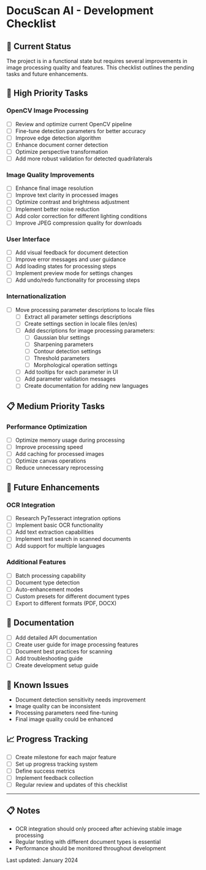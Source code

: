 # DocuScan AI - Development Checklist

## 🔄 Current Status
The project is in a functional state but requires several improvements in image processing quality and features. This checklist outlines the pending tasks and future enhancements.

## 🎯 High Priority Tasks

### OpenCV Image Processing
- [ ] Review and optimize current OpenCV pipeline
- [ ] Fine-tune detection parameters for better accuracy
- [ ] Improve edge detection algorithm
- [ ] Enhance document corner detection
- [ ] Optimize perspective transformation
- [ ] Add more robust validation for detected quadrilaterals

### Image Quality Improvements
- [ ] Enhance final image resolution
- [ ] Improve text clarity in processed images
- [ ] Optimize contrast and brightness adjustment
- [ ] Implement better noise reduction
- [ ] Add color correction for different lighting conditions
- [ ] Improve JPEG compression quality for downloads

### User Interface
- [ ] Add visual feedback for document detection
- [ ] Improve error messages and user guidance
- [ ] Add loading states for processing steps
- [ ] Implement preview mode for settings changes
- [ ] Add undo/redo functionality for processing steps

### Internationalization
- [ ] Move processing parameter descriptions to locale files
  - [ ] Extract all parameter settings descriptions
  - [ ] Create settings section in locale files (en/es)
  - [ ] Add descriptions for image processing parameters:
    - [ ] Gaussian blur settings
    - [ ] Sharpening parameters
    - [ ] Contour detection settings
    - [ ] Threshold parameters
    - [ ] Morphological operation settings
  - [ ] Add tooltips for each parameter in UI
  - [ ] Add parameter validation messages
  - [ ] Create documentation for adding new languages

## 📋 Medium Priority Tasks

### Performance Optimization
- [ ] Optimize memory usage during processing
- [ ] Improve processing speed
- [ ] Add caching for processed images
- [ ] Optimize canvas operations
- [ ] Reduce unnecessary reprocessing

<!-- ### OCR Integration
### Testing & Validation
- [ ] Add unit tests for image processing functions
- [ ] Implement end-to-end testing
- [ ] Create test suite for different document types
- [ ] Add performance benchmarks
- [ ] Test on different devices and browsers -->

## 🚀 Future Enhancements

### OCR Integration
- [ ] Research PyTesseract integration options
- [ ] Implement basic OCR functionality
- [ ] Add text extraction capabilities
- [ ] Implement text search in scanned documents
- [ ] Add support for multiple languages

### Additional Features
- [ ] Batch processing capability
- [ ] Document type detection
- [ ] Auto-enhancement modes
- [ ] Custom presets for different document types
- [ ] Export to different formats (PDF, DOCX)

## 📝 Documentation
- [ ] Add detailed API documentation
- [ ] Create user guide for image processing features
- [ ] Document best practices for scanning
- [ ] Add troubleshooting guide
- [ ] Create development setup guide

## 🐛 Known Issues
- Document detection sensitivity needs improvement
- Image quality can be inconsistent
- Processing parameters need fine-tuning
- Final image quality could be enhanced

## 📈 Progress Tracking
- [ ] Create milestone for each major feature
- [ ] Set up progress tracking system
- [ ] Define success metrics
- [ ] Implement feedback collection
- [ ] Regular review and updates of this checklist

---

## 📋 Notes
- OCR integration should only proceed after achieving stable image processing
- Regular testing with different document types is essential
- Performance should be monitored throughout development

Last updated: January 2024
